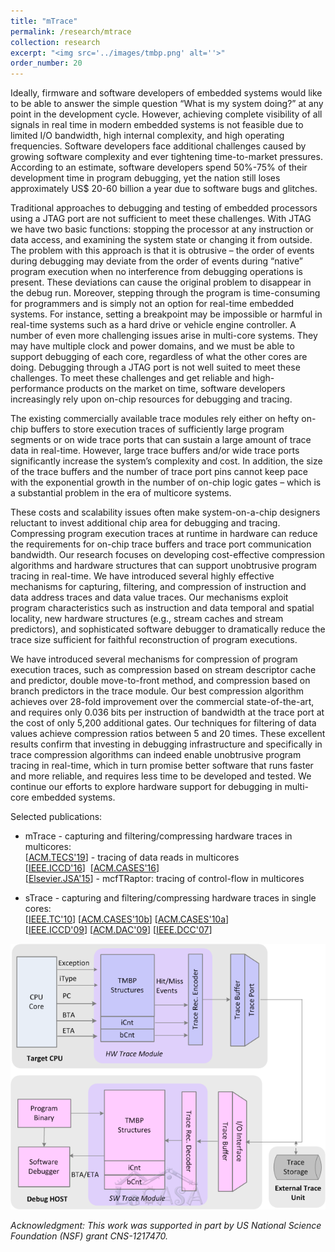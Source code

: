 ```yaml
---
title: "mTrace"
permalink: /research/mtrace
collection: research
excerpt: "<img src='../images/tmbp.png' alt=''>"
order_number: 20
---
```


Ideally, firmware and software developers of embedded systems would like to be able to answer the simple question 
“What is my system doing?” at any point in the development cycle. 
However, achieving complete visibility of all signals in real time in modern embedded systems is not feasible 
due to limited I/O bandwidth, high internal complexity, and high operating frequencies. 
Software developers face additional challenges caused by growing software complexity and 
ever tightening time-to-market pressures. 
According to an estimate, software developers spend 50%-75% of their development time in program debugging, 
yet the nation still loses approximately US$ 20-60 billion a year due to software bugs and glitches.

Traditional approaches to debugging and testing of embedded processors using 
a JTAG port are not sufficient to meet these challenges. 
With JTAG we have two basic functions: stopping the processor at any instruction or data access, 
and examining the system state or changing it from outside. 
The problem with this approach is that it is obtrusive – 
the order of events during debugging may deviate from the order of events during “native” program execution 
when no interference from debugging operations is present. 
These deviations can cause the original problem to disappear in the debug run. 
Moreover, stepping through the program is time-consuming for programmers and 
is simply not an option for real-time embedded systems. 
For instance, setting a breakpoint may be impossible or harmful in real-time systems 
such as a hard drive or vehicle engine controller. 
A number of even more challenging issues arise in multi-core systems. 
They may have multiple clock and power domains, 
and we must be able to support debugging of each core, 
regardless of what the other cores are doing. 
Debugging through a JTAG port is not well suited to meet these challenges. 
To meet these challenges and get reliable and high-performance products on the market on time, 
software developers increasingly rely upon on-chip resources for debugging and tracing.

The existing commercially available trace modules 
rely either on hefty on-chip buffers to store execution traces of sufficiently large program segments 
or on wide trace ports that can sustain a large amount of trace data in real-time. 
However, large trace buffers and/or wide trace ports significantly increase the system’s complexity and cost. 
In addition, the size of the trace buffers and the number of trace port pins cannot keep pace 
with the exponential growth in the number of on-chip logic gates – 
which is a substantial problem in the era of multicore systems.

These costs and scalability issues often make system-on-a-chip designers 
reluctant to invest additional chip area for debugging and tracing.
Compressing program execution traces at runtime in hardware can reduce the requirements 
for on-chip trace buffers and trace port communication bandwidth. 
Our research focuses on developing cost-effective compression algorithms and hardware structures 
that can support unobtrusive program tracing in real-time. 
We have introduced several highly effective mechanisms for capturing, filtering, and compression 
of instruction and data address traces and data value traces. 
Our mechanisms exploit program characteristics such as instruction and data temporal and spatial locality, 
new hardware structures (e.g., stream caches and stream predictors), and 
sophisticated software debugger to dramatically reduce the trace size 
sufficient for faithful reconstruction of program executions.

We have introduced several mechanisms for compression of program execution traces, 
such as compression based on stream descriptor cache and predictor, 
double move-to-front method, and compression based on branch predictors in the trace module. 
Our best compression algorithm achieves over 28-fold improvement over the commercial state-of-the-art, 
and requires only 0.036 bits per instruction of bandwidth at the trace port at the cost of only 5,200 additional gates. 
Our techniques for filtering of data values achieve compression ratios between 5 and 20 times. 
These excellent results confirm that investing in debugging infrastructure and 
specifically in trace compression algorithms can indeed enable unobtrusive program tracing in real-time, 
which in turn promise better software that runs faster and more reliable, and 
requires less time to be developed and tested. 
We continue our efforts to explore hardware support for debugging in multi-core embedded systems.


Selected publications:
* mTrace - capturing and filtering/compressing hardware traces in multicores:   
\[[ACM.TECS'19](https://doi.org/10.1145/3322642)\] - tracing of data reads in multicores   
\[[IEEE.ICCD'16](../publications/files/mpam_iccd16.pdf)\] 
\[[ACM.CASES'16](../publications/files/05_3_Milenkovic_CASES16.pdf)\]   
\[[Elsevier.JSA'15](http://www.sciencedirect.com/science/article/pii/S1383762115000752)\] -
mcfTRaptor: tracing of control-flow in multicores   

* sTrace - capturing and filtering/compressing hardware traces in single cores:   
\[[IEEE.TC'10](../publications/files/milenkovic_TC10.pdf)\] 
\[[ACM.CASES'10b](../publications/files/vuam_cases10b.pdf)\] 
\[[ACM.CASES'10a](../publications/files/vuam_cases10a.pdf)\]    
\[[IEEE.ICCD'09](../publications/files/am_iccd09.pdf)\] 
\[[ACM.DAC'09](../publications/files/vuam_dac09.pdf)\] 
\[[IEEE.DCC'07](../publications/files/milenkovic_dcc07.pdf)\]   

![Trace Compressor Utilizing Trace Module Branch Predictor](../images/tmbp.png "Trace Compressor Utilizing Trace Module Branch Predictor")   

_Acknowledgment: This work was supported in part by US National Science
Foundation (NSF) grant CNS-1217470._